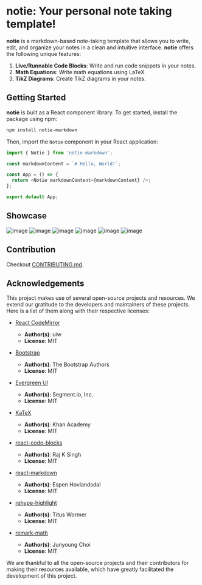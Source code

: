 # **notie**: Your personal note taking template!

**notie** is a markdown-based note-taking template that allows you to write, edit, and organize your notes in a clean and intuitive interface. **notie** offers the following unique features:

1. **Live/Runnable Code Blocks**: Write and run code snippets in your notes.
2. **Math Equations**: Write math equations using LaTeX.
3. **TikZ Diagrams**: Create TikZ diagrams in your notes.

## Getting Started

**notie** is built as a React component library. To get started, install the package using npm:

```bash
npm install notie-markdown
```

Then, import the `Notie` component in your React application:

```typescript
import { Notie } from 'notie-markdown';

const markdownContent = `# Hello, World!`;

const App = () => {
  return <Notie markdownContent={markdownContent} />;
};

export default App;
```

## Showcase

![image](https://github.com/branyang02/notie/assets/107154811/c7d2ac58-2f48-4e1f-af82-bfeec266c1f7)
![image](https://github.com/branyang02/notie/assets/107154811/17fe3a55-64b7-49a0-b3c1-80a2072b5e1c)
![image](https://github.com/branyang02/notie/assets/107154811/f0438d26-847b-4859-84f2-9a5ff93420a2)
![image](https://github.com/branyang02/notie/assets/107154811/b33df6d2-2837-44aa-8648-7b85bdbabdee)
![image](https://github.com/branyang02/notie/assets/107154811/103f8f2c-6621-4e01-9c5c-c2b8d3f5b5b8)
![image](https://github.com/branyang02/notie/assets/107154811/935ed296-2cad-4bd1-af7f-3d256a3fc54c)

## Contribution

Checkout [CONTRIBUTING.md](https://github.com/branyang02/notie/blob/main/CONTRIBUTING.md).

## Acknowledgements

This project makes use of several open-source projects and resources. We extend our gratitude to the developers and maintainers of these projects. Here is a list of them along with their respective licenses:

- [React CodeMirror](https://uiwjs.github.io/react-codemirror/)

  - **Author(s)**: uiw
  - **License**: MIT

- [Bootstrap](https://getbootstrap.com/)

  - **Author(s)**: The Bootstrap Authors
  - **License**: MIT

- [Evergreen UI](https://evergreen.segment.com/)

  - **Author(s)**: Segment.io, Inc.
  - **License**: MIT

- [KaTeX](https://katex.org/)

  - **Author(s)**: Khan Academy
  - **License**: MIT

- [react-code-blocks](https://react-code-blocks-rajinwonderland.vercel.app/?path=/story/code--default)

  - **Author(s)**: Raj K Singh
  - **License**: MIT

- [react-markdown](https://remarkjs.github.io/react-markdown/)

  - **Author(s)**: Espen Hovlandsdal
  - **License**: MIT

- [rehype-highlight](https://github.com/rehypejs/rehype-highlight)

  - **Author(s)**: Titus Wormer
  - **License**: MIT

- [remark-math](https://remark.js.org/)
  - **Author(s)**: Junyoung Choi
  - **License**: MIT

We are thankful to all the open-source projects and their contributors for making their resources available, which have greatly facilitated the development of this project.
